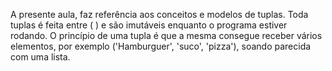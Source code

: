 A presente aula, faz referência aos conceitos e modelos de tuplas. Toda tuplas é feita entre ( ) e são imutáveis enquanto o programa estiver rodando.
O princípio de uma tupla é que a mesma consegue receber vários elementos, por exemplo ('Hamburguer', 'suco', 'pizza'), soando parecida com uma lista.
